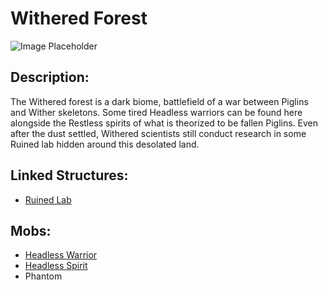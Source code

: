 ﻿# Withered Forest
![Image Placeholder](https://static.miraheze.org/stardustlabswiki/4/4f/Withered_Forest.png)

## Description:
The Withered forest is a dark biome, battlefield of a war between Piglins and Wither skeletons. Some tired Headless warriors can be found here alongside the Restless spirits of what is theorized to be fallen Piglins. Even after the dust settled, Withered scientists still conduct research in some Ruined lab hidden around this desolated land.

## Linked Structures:
- [Ruined Lab](https://officiallysp.net/pokeywiki/Nether_Structures/ruinedlab.html)

## Mobs:
- [Headless Warrior](https://officiallysp.net/pokeywiki/Nether_Mobs/headlesswarrior)
- [Headless Spirit](https://officiallysp.net/pokeywiki/Nether_Mobs/headlessspirit)
- Phantom
